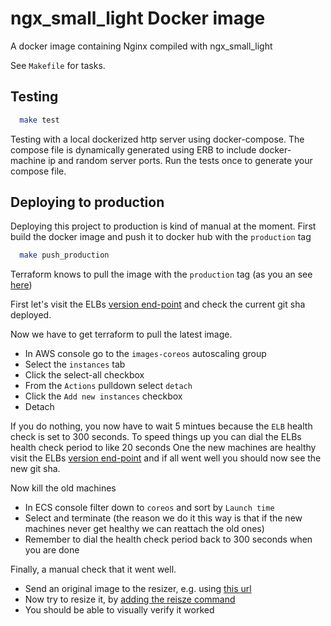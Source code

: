 # ngx_small_light Docker image

A docker image containing Nginx compiled with ngx_small_light

See `Makefile` for tasks.

## Testing
```bash
  make test
```

Testing with a local dockerized http server using docker-compose. The compose file is dynamically generated using ERB to include docker-machine ip and random server ports. Run the tests once to generate your compose file.

## Deploying to production
Deploying this project to production is kind of manual at the moment.
First build the docker image and push it to docker hub with the `production` tag
```bash
  make push_production
```
Terraform knows to pull the image with the `production` tag (as you an see [here](https://github.com/applicaster/terraform-aws/blob/b508728d5ae4ecbd8ec1c91fbe5df60a0087d303/us-east-1/service-images-coreos.tf#L61))


First let's visit the ELBs [version end-point](http://images-coreos-1451002248.us-east-1.elb.amazonaws.com/version) and check the current git sha deployed.

Now we have to get terraform to pull the latest image.
- In AWS console go to the `images-coreos` autoscaling group
- Select the `instances` tab
- Click the select-all checkbox
- From the `Actions` pulldown select `detach`
- Click the `Add new instances` checkbox
- Detach

If you do nothing, you now have to wait 5 mintues because the `ELB` health check is set to 300 seconds.
To speed things up you can dial the ELBs health check period to like 20 seconds
One the new machines are healthy visit the ELBs [version end-point](http://images-coreos-1451002248.us-east-1.elb.amazonaws.com/version) and if all went well you should now see the new git sha.

Now kill the old machines
- In ECS console filter down to `coreos` and sort by `Launch time`
- Select and terminate (the reason we do it this way is that if the new machines never get healthy we can reattach the old ones)
- Remember to dial the health check period back to 300 seconds when you are done

Finally, a manual check that it went well.
- Send an original image to the resizer, e.g. using [this url](http://images-coreos-1451002248.us-east-1.elb.amazonaws.com/qa/accounts/119/broadcasters/133/categories/20026/image_assets/6603906/original.jpg)
- Now try to resize it, by [adding the reisze command](http://images-coreos-1451002248.us-east-1.elb.amazonaws.com/qa/accounts/119/broadcasters/133/categories/20026/image_assets/6603906/original.jpg?12345&command=resize&width=100&height=300)
- You should be able to visually verify it worked

